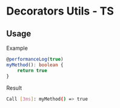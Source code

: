 Decorators Utils - TS
===================

## Usage

Example
```ts
@performanceLog(true)
myMethod(): boolean {
    return true
}
```
Result
```bash
Call [3ms]: myMethod() => true
```
